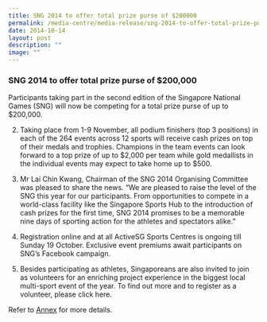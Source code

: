```yaml
---
title: SNG 2014 to offer total prize purse of $200000
permalink: /media-centre/media-release/sng-2014-to-offer-total-prize-purse-of-200000-dollars/
date: 2014-10-14
layout: post
description: ""
image: ""
---
```

### **SNG 2014 to offer total prize purse of $200,000**

Participants taking part in the second edition of the Singapore National Games (SNG) will now be competing for a total prize purse of up to $200,000.

2. Taking place from 1-9 November, all podium finishers (top 3 positions) in each of the 264 events across 12 sports will receive cash prizes on top of their medals and trophies. Champions in the team events can look forward to a top prize of up to $2,000 per team while gold medallists in the individual events may expect to take home up to $500.

3. Mr Lai Chin Kwang, Chairman of the SNG 2014 Organising Committee was pleased to share the news. “We are pleased to raise the level of the SNG this year for our participants. From opportunities to compete in a world-class facility like the Singapore Sports Hub to the introduction of cash prizes for the first time, SNG 2014 promises to be a memorable nine days of sporting action for the athletes and spectators alike.”

4. Registration online and at all ActiveSG Sports Centres is ongoing till Sunday 19 October. Exclusive event premiums await participants on SNG’s Facebook campaign. 

5. Besides participating as athletes, Singaporeans are also invited to join as volunteers for an enriching project experience in the biggest local multi-sport event of the year.  To find out more and to register as a volunteer, please click here. 

Refer to [Annex](/files/Media%20Centre/Media%20Release/2014/October/SNG%202014%20Media%20ReleaseAnnex.pdf) for more details.
